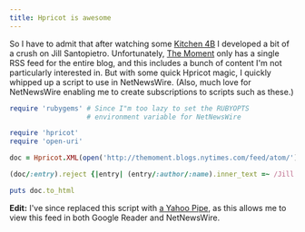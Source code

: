 ```yaml
---
title: Hpricot is awesome
---
```

So I have to admit that after watching some [Kitchen 4B](http://video.nytimes.com/video/2009/04/18/magazine/1194839633989/pizza-at-home.html,) I developed a bit of a crush on Jill Santopietro. Unfortunately, [The Moment](http://themoment.blogs.nytimes.com/) only has a single RSS feed for the entire blog, and this includes a bunch of content I'm not particularly interested in. But with some quick Hpricot magic, I quickly whipped up a script to use in NetNewsWire. (Also, much love for NetNewsWire enabling me to create subscriptions to scripts such as these.)

```ruby
require 'rubygems' # Since I"m too lazy to set the RUBYOPTS
                   # environment variable for NetNewsWire

require 'hpricot'
require 'open-uri'

doc = Hpricot.XML(open('http://themoment.blogs.nytimes.com/feed/atom/'))

(doc/:entry).reject {|entry| (entry/:author/:name).inner_text =~ /Jill Santopietro/ }.remove

puts doc.to_html
```

**Edit:** I've since replaced this script with [a Yahoo Pipe](http://pipes.yahoo.com/kejadlen/58c7c48b0198b276d2a98c11e08179b5), as this allows me to view this feed in both Google Reader and NetNewsWire.
